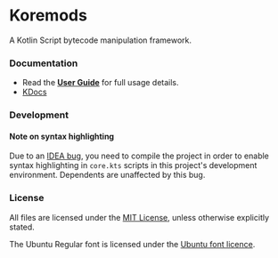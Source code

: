 # Koremods

A Kotlin Script bytecode manipulation framework.

### Documentation

- Read the [**User Guide**](https://su5ed.dev/koremods) for full usage details.
- [KDocs](https://su5ed.dev/koremods-kdoc)

### Development

#### Note on syntax highlighting
Due to an [IDEA bug](https://youtrack.jetbrains.com/issue/KT-31176), you need to compile the project in order
to enable syntax highlighting in `core.kts` scripts in this project's development environment. Dependents
are unaffected by this bug.

### License
All files are licensed under the [MIT License](LICENSE), unless otherwise explicitly stated.

The Ubuntu Regular font is licensed under the [Ubuntu font licence](http://font.ubuntu.com/ufl/).
